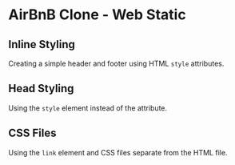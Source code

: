 # AirBnB Clone - Web Static

## Inline Styling
Creating a simple header and footer using HTML `style` attributes.

## Head Styling
Using the `style` element instead of the attribute.

## CSS Files
Using the `link` element and CSS files separate from the HTML file.
